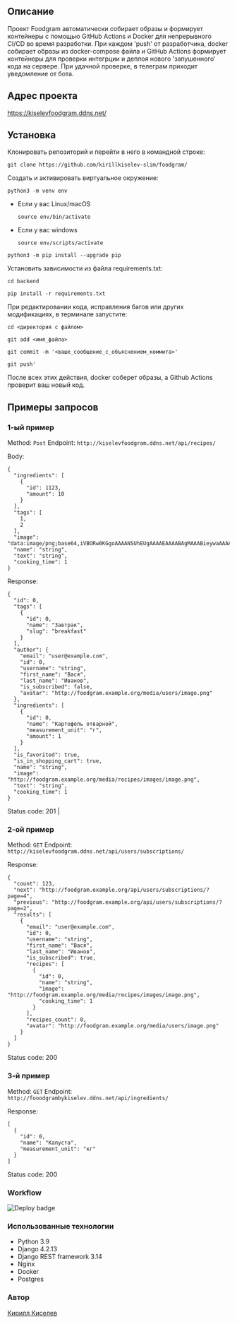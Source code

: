 ## Описание

Проект Foodgram автоматически собирает образы и формирует контейнеры с помощью GitHub Actions и Docker для
непрерывного CI/CD во время разработки. При каждом 'push' от разработчика, docker собирает образы из 
docker-compose файла и GitHub Actions формирует контейнеры для проверки интегрции и деплоя 
нового 'запушенного' кода на сервере. При удачной проверке, в телеграм приходит уведомление от бота.

## Адрес проекта

https://kiselevfoodgram.ddns.net/

## Установка

Клонировать репозиторий и перейти в него в командной строке:

```
git clone https://github.com/kirillkiselev-slim/foodgram/
```

Cоздать и активировать виртуальное окружение:

```
python3 -m venv env
```

* Если у вас Linux/macOS

    ```
    source env/bin/activate
    ```

* Если у вас windows

    ```
    source env/scripts/activate
    ```

```
python3 -m pip install --upgrade pip
```

Установить зависимости из файла requirements.txt:

```
cd backend
```

```
pip install -r requirements.txt
```
При редактировании кода, исправления багов или других модификациях, в терминале запустите:
```
cd <директория с файлом>
```

```
git add <имя_файла>
```

```
git commit -m '<ваше_сообщение_с_объяснением_коммита>'
```

```
git push'
```

После всех этих действия, docker соберет образы, а Github Actions проверит ваш новый код.

## Примеры запросов

### 1-ый пример
Method: `Post`
Endpoint: `http://kiselevfoodgram.ddns.net/api/recipes/`

Body: 

```
{
  "ingredients": [
    {
      "id": 1123,
      "amount": 10
    }
  ],
  "tags": [
    1,
    2
  ],
  "image": "data:image/png;base64,iVBORw0KGgoAAAANSUhEUgAAAAEAAAABAgMAAABieywaAAAACVBMVEUAAAD///9fX1/S0ecCAAAACXBIWXMAAA7EAAAOxAGVKw4bAAAACklEQVQImWNoAAAAggCByxOyYQAAAABJRU5ErkJggg==",
  "name": "string",
  "text": "string",
  "cooking_time": 1
}
```

Response: 

```
{
  "id": 0,
  "tags": [
    {
      "id": 0,
      "name": "Завтрак",
      "slug": "breakfast"
    }
  ],
  "author": {
    "email": "user@example.com",
    "id": 0,
    "username": "string",
    "first_name": "Вася",
    "last_name": "Иванов",
    "is_subscribed": false,
    "avatar": "http://foodgram.example.org/media/users/image.png"
  },
  "ingredients": [
    {
      "id": 0,
      "name": "Картофель отварной",
      "measurement_unit": "г",
      "amount": 1
    }
  ],
  "is_favorited": true,
  "is_in_shopping_cart": true,
  "name": "string",
  "image": "http://foodgram.example.org/media/recipes/images/image.png",
  "text": "string",
  "cooking_time": 1
}
```

Status code: 201
|

### 2-ой пример

Method: `GET`
Endpoint: `http://kiselevfoodgram.ddns.net/api/users/subscriptions/`

Response: 

```
{
  "count": 123,
  "next": "http://foodgram.example.org/api/users/subscriptions/?page=4",
  "previous": "http://foodgram.example.org/api/users/subscriptions/?page=2",
  "results": [
    {
      "email": "user@example.com",
      "id": 0,
      "username": "string",
      "first_name": "Вася",
      "last_name": "Иванов",
      "is_subscribed": true,
      "recipes": [
        {
          "id": 0,
          "name": "string",
          "image": "http://foodgram.example.org/media/recipes/images/image.png",
          "cooking_time": 1
        }
      ],
      "recipes_count": 0,
      "avatar": "http://foodgram.example.org/media/users/image.png"
    }
  ]
}
```

Status code: 200


### 3-й пример

Method: `GET`
Endpoint: `http://fooodgrambykiselev.ddns.net/api/ingredients/`

Response: 

```
[
  {
    "id": 0,
    "name": "Капуста",
    "measurement_unit": "кг"
  }
]
```

Status code: 200

### Workflow

![Deploy badge](https://github.com/kirillkiselev-slim/foodgram/actions/workflows/main.yml/badge.svg)


### Использованные технологии

* Python 3.9
* Django 4.2.13
* Django REST framework 3.14 
* Nginx 
* Docker 
* Postgres

### Автор

[Кирилл Киселев](https://github.com/kirillkiselev-slim)


